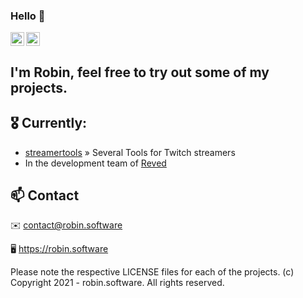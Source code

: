 ### Hello 👋

<a href="https://twitter.com/dieserRBN">
  <img align="left" alt="dieserRBN | Twitter" width="22px" src="https://raw.githubusercontent.com/peterthehan/peterthehan/master/assets/twitter.svg" />
</a>

<a href="https://twitch.tv/dieserobin">
  <img alt="Twitch" height="22px" width="22px src="https://github.com/peterthehan/peterthehan/raw/main/assets/twitch.svg">
</a>


## I'm Robin, feel free to try out some of my projects. 

## 🎖 Currently:

* [streamertools](https://streamertools.app/) » Several Tools for Twitch streamers
* In the development team of [Reved](https://reved.tv/)

## 📫 Contact

✉️  contact@robin.software

🖥  https://robin.software


Please note the respective LICENSE files for each of the projects.
(c) Copyright 2021 - robin.software. All rights reserved.


<!--
**dieserRobin/dieserRobin** is a ✨ _special_ ✨ repository because its `README.md` (this file) appears on your GitHub profile.

Here are some ideas to get you started:

- 🔭 I’m currently working on ...
- 🌱 I’m currently learning ...
- 👯 I’m looking to collaborate on ...
- 🤔 I’m looking for help with ...
- 💬 Ask me about ...
- 📫 How to reach me: ...
- 😄 Pronouns: ...
- ⚡ Fun fact: ...
-->
